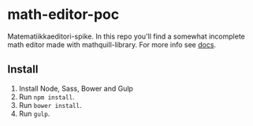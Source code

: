 # math-editor-poc
Matematiikkaeditori-spike. In this repo you'll find a somewhat incomplete math editor made with mathquill-library. For more info see [docs](docs).

## Install

1. Install Node, Sass, Bower and Gulp
2. Run `npm install`.
3. Run `bower install`.
4. Run `gulp`.
